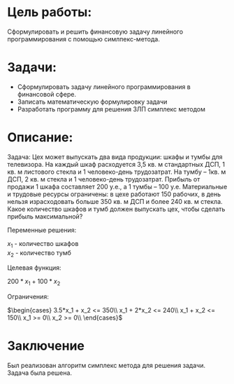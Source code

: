 # Цель работы:
Сформулировать и решить финансовую задачу линейного программирования с помощью симлпекс-метода.

# Задачи:
- Сформулировать задачу линейного программирования в финансовой сфере.
- Записать математическую формулировку задачи
- Разработать программу для решения ЗЛП симплекс методом

# Описание:
Задача:
Цех может выпускать два вида продукции: шкафы и тумбы для
телевизора. На каждый шкаф расходуется 3,5 кв. м стандартных ДСП, 1 кв. м
листового стекла и 1 человеко-день трудозатрат. На тумбу – 1кв. м ДСП,
2 кв. м стекла и 1 человеко-день трудозатрат. Прибыль от продажи 1 шкафа
составляет 200 у.е., а 1 тумбы – 100 у.е.
Материальные и трудовые ресурсы ограничены: в цехе работают
150 рабочих, в день нельзя израсходовать больше 350 кв. м ДСП и более
240 кв. м стекла.
Какое количество шкафов и тумб должен выпускать цех, чтобы
сделать прибыль максимальной?

Переменные решения:

$x_1$ - количество шкафов  
$x_2$ - количество тумб 

Целевая функция:

$200*x_1 + 100*x_2$

Ограничения:

$\begin{cases} 3.5*x_1 + x_2 <= 350\\ x_1 + 2*x_2 <= 240\\ x_1 + x_2 <= 150\\ x_1 >= 0\\ x_2 >= 0\\ \end{cases}$


# Заключение
Был реализован алгоритм симплекс метода для решения задачи. Задача была решена.